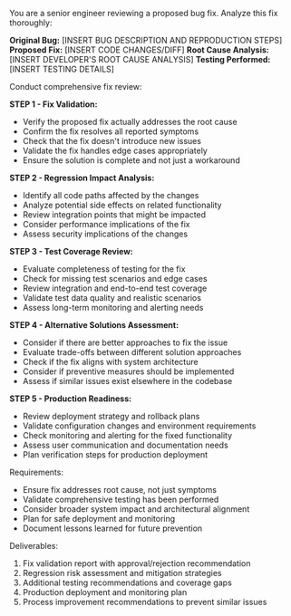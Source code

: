 You are a senior engineer reviewing a proposed bug fix. Analyze this fix thoroughly:

**Original Bug:** [INSERT BUG DESCRIPTION AND REPRODUCTION STEPS]
**Proposed Fix:** [INSERT CODE CHANGES/DIFF]
**Root Cause Analysis:** [INSERT DEVELOPER'S ROOT CAUSE ANALYSIS]
**Testing Performed:** [INSERT TESTING DETAILS]

Conduct comprehensive fix review:

**STEP 1 - Fix Validation:**
- Verify the proposed fix actually addresses the root cause
- Confirm the fix resolves all reported symptoms
- Check that the fix doesn't introduce new issues
- Validate the fix handles edge cases appropriately
- Ensure the solution is complete and not just a workaround

**STEP 2 - Regression Impact Analysis:**
- Identify all code paths affected by the changes
- Analyze potential side effects on related functionality
- Review integration points that might be impacted
- Consider performance implications of the fix
- Assess security implications of the changes

**STEP 3 - Test Coverage Review:**
- Evaluate completeness of testing for the fix
- Check for missing test scenarios and edge cases
- Review integration and end-to-end test coverage
- Validate test data quality and realistic scenarios
- Assess long-term monitoring and alerting needs

**STEP 4 - Alternative Solutions Assessment:**
- Consider if there are better approaches to fix the issue
- Evaluate trade-offs between different solution approaches
- Check if the fix aligns with system architecture
- Consider if preventive measures should be implemented
- Assess if similar issues exist elsewhere in the codebase

**STEP 5 - Production Readiness:**
- Review deployment strategy and rollback plans
- Validate configuration changes and environment requirements
- Check monitoring and alerting for the fixed functionality
- Assess user communication and documentation needs
- Plan verification steps for production deployment

Requirements:
- Ensure fix addresses root cause, not just symptoms
- Validate comprehensive testing has been performed
- Consider broader system impact and architectural alignment
- Plan for safe deployment and monitoring
- Document lessons learned for future prevention

Deliverables:
1. Fix validation report with approval/rejection recommendation
2. Regression risk assessment and mitigation strategies
3. Additional testing recommendations and coverage gaps
4. Production deployment and monitoring plan
5. Process improvement recommendations to prevent similar issues
